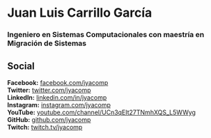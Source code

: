 # Juan Luis Carrillo García
### Ingeniero en Sistemas Computacionales con maestría en Migración de Sistemas

## Social
**Facebook:** [facebook.com/jyacomp](facebook.com/jyacomp)  
**Twitter:** [twitter.com/jyacomp](twitter.com/jyacomp)  
**LinkedIn:** [linkedin.com/in/jyacomp](linkedin.com/in/jyacomp)  
**Instagram:** [instagram.com/jyacomp](instagram.com/jyacomp)  
**YouTube:** [youtube.com/channel/UCn3qEIt27TNmhXQS_L5WWyg](youtube.com/channel/UCn3qEIt27TNmhXQS_L5WWyg)  
**GitHub:** [github.com/jyacomp](github.com/jyacomp)  
**Twitch:** [twitch.tv/jyacomp](twitch.tv/jyacomp)
